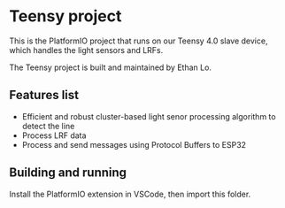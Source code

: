 # Teensy project
This is the PlatformIO project that runs on our Teensy 4.0 slave device, which handles the light sensors and LRFs.

The Teensy project is built and maintained by Ethan Lo.

## Features list
- Efficient and robust cluster-based light senor processing algorithm to detect the line
- Process LRF data
- Process and send messages using Protocol Buffers to ESP32

## Building and running
Install the PlatformIO extension in VSCode, then import this folder.
